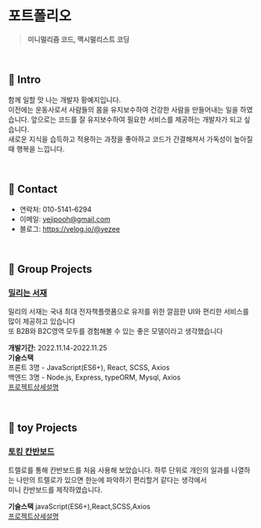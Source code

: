 # 포트폴리오
> **미니멀리즘 코드, 맥시멀리스트 코딩**

<br/>

## 📌 Intro
함께 일할 맛 나는 개발자 황예지입니다.     
이전에는 운동사로서 사람들의 몸을 유지보수하여 건강한 사람을 만들어내는 일을 하였습니다. 앞으로는 코드를 잘 유지보수하여 필요한 서비스를 제공하는 개발자가 되고 싶습니다.     
새로운 지식을 습득하고 적용하는 과정을 좋아하고 코드가 간결해져서 가독성이 높아질 때 행복을 느낍니다.     
  
<br/>

## 📌 Contact
* 연락처: 010-5141-6294
* 이메일: yejipooh@gmail.com
* 블로그: https://velog.io/@yezee

<br/>

## 📌 Group Projects
### [밀리는 서재](http://15.164.163.36:3000/)     
밀리의 서재는 국내 최대 전자책플랫폼으로  유저를 위한 깔끔한 UI와 편리한 서비스를 많이 제공하고 있습니다     
또 B2B와 B2C영역 모두를 경험해볼 수 있는 좋은 모델이라고 생각했습니다  

**개발기간:** 2022.11.14-2022.11.25     
**기술스택**     
프론트 3명 - JavaScript(ES6+), React, SCSS, Axios     
백엔드 3명 - Node.js, Express, typeORM, Mysql, Axios     
[프로젝트상세설명](https://github.com/yezee-e/justcode-7-2nd-millieIslibrary-front)

<br/>

## 📌 toy Projects
### [토킹 칸반보드](speakingkanban.netlify.app)     
트렐로를 통해 칸반보드를 처음 사용해 보았습니다. 하루 단위로 개인의 일과를 나열하는 나만의 트렐로가 있으면 한눈에 파악하기 편리할거 같다는 생각에서      
미니 칸반보드를 제작하였습니다.

**기술스택**  javaScript(ES6+),React,SCSS,Axios     
[프로젝트상세설명](https://github.com/yezee-e/kanban-board)


